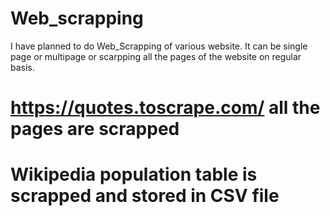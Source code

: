 # Web_scrapping

I have planned to do Web_Scrapping of various website. It can be single page or multipage or scarpping all the pages of the website on regular basis.

# https://quotes.toscrape.com/      all the pages are scrapped
# Wikipedia population table is scrapped and stored in CSV file
